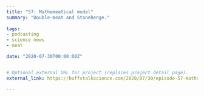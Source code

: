 ```yaml
---
title: "57: Mathemeatical model"
summary: "Double-meat and Stonehenge."
  
tags:
- podcasting
- science news
- meat

date: "2020-07-30T00:00:00Z"


# Optional external URL for project (replaces project detail page).
external_link: https://buffstalkscience.com/2020/07/30/episode-57-mathe-meat-ical-model/

---
```

